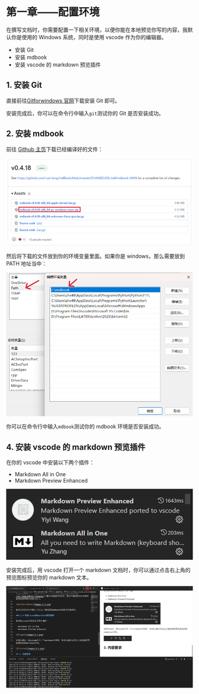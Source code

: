 # 第一章——配置环境

在撰写文档时，你需要配置一下相关环境，以便你能在本地预览你写的内容，我默认你是使用的 Windows 系统，同时是使用 vscode 作为你的编辑器。

- 安装 Git
- 安装 mdbook
- 安装 vscode 的 markdown 预览插件

## 1. 安装 Git

直接前往[Gitforwindows 官网](https://gitforwindows.org/)下载安装 Git 即可。

安装完成后，你可以在命令行中输入`git`测试你的 Git 是否安装成功。

## 2. 安装 mdbook

前往 [Github 主页](https://github.com/rust-lang/mdBook/releases)下载已经编译好的文件：

![Github-mdbook](Images/1-2.png)

然后将下载的文件放到你的环境变量里面。如果你是 windows，那么需要放到 PATH 地址当中：

![PATH](Images/1-1.png)

你可以在命令行中输入`mdbook`测试你的 mdbook 环境是否安装成功。

## 4. 安装 vscode 的 markdown 预览插件

在你的 vscode 中安装以下两个插件：

- Markdown All in One
- Markdown Preview Enhanced

![Plugin](Images/1-3.png)

安装完成后，用 vscode 打开一个 markdown 文档时，你可以通过点击右上角的预览图标预览你的 markdown 文本。

![Preview](Images/1-4.png)
